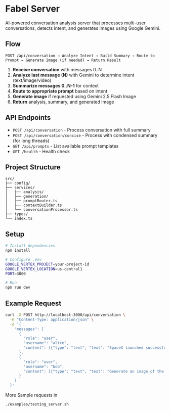 # Fabel Server

AI-powered conversation analysis server that processes multi-user conversations, detects intent, and generates images using Google Gemini.

## Flow

```
POST /api/conversation → Analyze Intent → Build Summary → Route to Prompt → Generate Image (if needed) → Return Result
```

1. **Receive conversation** with messages 0..N
2. **Analyze last message (N)** with Gemini to determine intent (text/image/video)
3. **Summarize messages 0..N-1** for context
4. **Route to appropriate prompt** based on intent
5. **Generate image** if requested using Gemini 2.5 Flash Image
6. **Return** analysis, summary, and generated image

## API Endpoints

- `POST /api/conversation` - Process conversation with full summary
- `POST /api/conversation/concise` - Process with condensed summary (for long threads)
- `GET /api/prompts` - List available prompt templates
- `GET /health` - Health check

## Project Structure

```
src/
├── config/         
├── services/
│   ├── analysis/    
│   ├── generation/  
│   ├── promptRouter.ts
│   ├── contextBuilder.ts
│   └── conversationProcessor.ts 
├── types/           
└── index.ts         
```

## Setup

```bash
# Install dependencies
npm install

# Configure .env
GOOGLE_VERTEX_PROJECT=your-project-id
GOOGLE_VERTEX_LOCATION=us-central1
PORT=3000

# Run
npm run dev
```

## Example Request

```bash
curl -X POST http://localhost:3000/api/conversation \
  -H "Content-Type: application/json" \
  -d '{
    "messages": [
      {
        "role": "user",
        "username": "alice",
        "content": [{"type": "text", "text": "SpaceX launched successfully!"}]
      },
      {
        "role": "user",
        "username": "bob",
        "content": [{"type": "text", "text": "Generate an image of the launch!"}]
      }
    ]
  }'
```
More Sample requests in 
```
./examples/testing_server.sh
```

<!-- 
## Tech Stack

- **TypeScript** + **Express** - Server framework
- **Google Gemini 2.0 Flash** - Intent analysis
- **Google Gemini 2.5 Flash Image** - Image generation
- **Google Vertex AI** - AI provider -->
